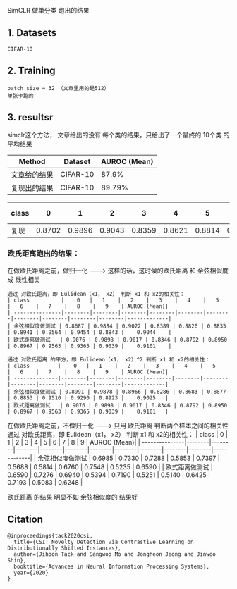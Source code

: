 SimCLR 做单分类 跑出的结果


## 1. Datasets 
    CIFAR-10

## 2. Training
    batch size = 32 （文章里用的是512）
    单张卡跑的

## 3. resultsr 

simclr这个方法， 文章给出的没有 每个类的结果，只给出了一个最终的 10个类 的平均结果

| Method        | Dataset           |  AUROC (Mean) |
| --------------|------------------ | --------------|
| 文章给的结果    | CIFAR-10          |      87.9%    |
| 复现出的结果    | CIFAR-10          |      89.79%   |


| class         |    0   |   1    |   2    |   3    |   4    |   5    |   6    |   7    |   8    |   9    | AUROC (Mean)|
| --------------|--------|--------|--------|--------|--------|--------|--------|--------|--------|--------|-------------|
| 复现           | 0.8702 | 0.9896 | 0.9043 | 0.8359 | 0.8621 | 0.8814 | 0.8832 | 0.9372 | 0.9344 | 0.8807 |    0.8979   |



### 欧氏距离跑出的结果：

在做欧氏距离之前，做归一化 ---> 这样的话，这时候的欧氏距离 和 余弦相似度 成 线性相关

    通过 对欧氏距离，即 Eulidean（x1， x2） 判断 x1 和 x2的相关性：
    | class          |    0   |   1    |   2    |   3    |   4    |   5    |   6    |   7    |   8    |   9    | AUROC (Mean)|
    | ---------------|--------|--------|--------|--------|--------|--------|--------|--------|--------|--------|-------------|
    | 余弦相似度做测试 | 0.8687 | 0.9884 | 0.9022 | 0.8389 | 0.8826 | 0.8835 | 0.8941 | 0.9564 | 0.9454 | 0.8843 |    0.9044    |
    | 欧式距离做测试   | 0.9076 | 0.9898 | 0.9017 | 0.8346 | 0.8792 | 0.8950 | 0.8967 | 0.9563 | 0.9365 | 0.9039 |    0.9101    |

    通过 对欧氏距离 的平方，即 Eulidean（x1， x2）^2 判断 x1 和 x2的相关性：
    | class         |    0   |   1    |   2    |   3    |   4    |   5    |   6    |   7    |   8    |   9    | AUROC (Mean)|
    | --------------|--------|--------|--------|--------|--------|--------|--------|--------|--------|--------|-------------|
    | 余弦相似度做测试 | 0.8991 | 0.9878 | 0.8966 | 0.8286 | 0.8683 | 0.8877 | 0.8853 | 0.9510 | 0.9290 | 0.8923 |    0.9025   |
    | 欧式距离做测试   | 0.9076 | 0.9898 | 0.9017 | 0.8346 | 0.8792 | 0.8950 | 0.8967 | 0.9563 | 0.9365 | 0.9039 |    0.9101   |


在做欧氏距离之前，不做归一化 ---> 只用 欧氏距离 判断两个样本之间的相关性
    通过 对欧氏距离，即 Eulidean（x1， x2） 判断 x1 和 x2的相关性：
    | class          |    0   |   1    |   2    |   3    |   4    |   5    |   6    |   7    |   8    |   9    | AUROC (Mean)|
    | ---------------|--------|--------|--------|--------|--------|--------|--------|--------|--------|--------|-------------|
    | 余弦相似度做测试 | 0.6985 | 0.7330 | 0.7288 | 0.5853 | 0.7397 | 0.5688 | 0.5814 | 0.6760 | 0.7548 | 0.5235 |    0.6590    |
    | 欧式距离做测试   | 0.6590 | 0.7276 | 0.6940 | 0.5394 | 0.7190 | 0.5251 | 0.5140 | 0.6425 | 0.7193 | 0.5083 |    0.6248    |


欧氏距离 的结果 明显不如 余弦相似度的 结果好





## Citation
```
@inproceedings{tack2020csi,
  title={CSI: Novelty Detection via Contrastive Learning on Distributionally Shifted Instances},
  author={Jihoon Tack and Sangwoo Mo and Jongheon Jeong and Jinwoo Shin},
  booktitle={Advances in Neural Information Processing Systems},
  year={2020}
}
```
